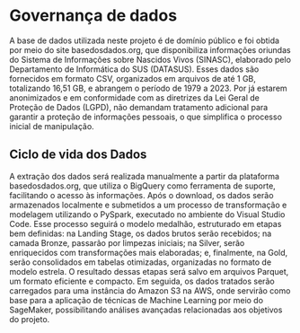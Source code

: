 # **Governança de dados**
A base de dados utilizada neste projeto é de domínio público e foi obtida por meio do site basedosdados.org, que disponibiliza informações oriundas do Sistema de Informações sobre Nascidos Vivos (SINASC), elaborado pelo Departamento de Informática do SUS (DATASUS). Esses dados são fornecidos em formato CSV, organizados em arquivos de até 1 GB, totalizando 16,51 GB, e abrangem o período de 1979 a 2023. Por já estarem anonimizados e em conformidade com as diretrizes da Lei Geral de Proteção de Dados (LGPD), não demandam tratamento adicional para garantir a proteção de informações pessoais, o que simplifica o processo inicial de manipulação.

## Ciclo de vida dos Dados
A extração dos dados será realizada manualmente a partir da plataforma basedosdados.org, que utiliza o BigQuery como ferramenta de suporte, facilitando o acesso às informações. Após o download, os dados serão armazenados localmente e submetidos a um processo de transformação e modelagem utilizando o PySpark, executado no ambiente do Visual Studio Code. Esse processo seguirá o modelo medalhão, estruturado em etapas bem definidas: na Landing Stage, os dados brutos serão recebidos; na camada Bronze, passarão por limpezas iniciais; na Silver, serão enriquecidos com transformações mais elaboradas; e, finalmente, na Gold, serão consolidados em tabelas otimizadas, organizadas no formato de modelo estrela. O resultado dessas etapas será salvo em arquivos Parquet, um formato eficiente e compacto. Em seguida, os dados tratados serão carregados para uma instância do Amazon S3 na AWS, onde servirão como base para a aplicação de técnicas de Machine Learning por meio do SageMaker, possibilitando análises avançadas relacionadas aos objetivos do projeto.
